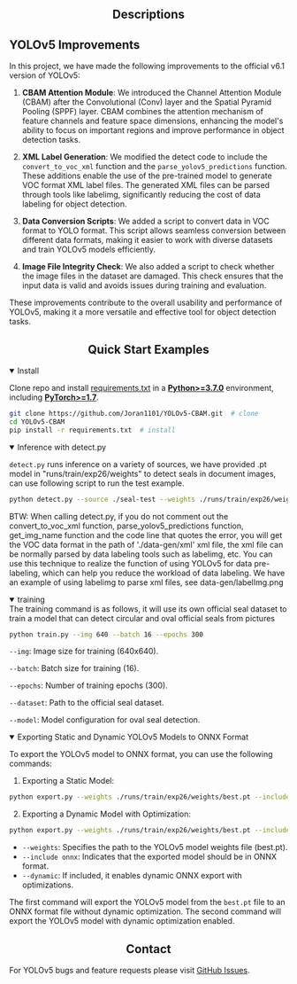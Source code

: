 ## <div align="center">Descriptions</div>

## YOLOv5 Improvements

In this project, we have made the following improvements to the official v6.1 version of YOLOv5:

1. **CBAM Attention Module**: We introduced the Channel Attention Module (CBAM) after the Convolutional (Conv) layer and the Spatial Pyramid Pooling (SPPF) layer. CBAM combines the attention mechanism of feature channels and feature space dimensions, enhancing the model's ability to focus on important regions and improve performance in object detection tasks.

2. **XML Label Generation**: We modified the detect code to include the `convert_to_voc_xml` function and the `parse_yolov5_predictions` function. These additions enable the use of the pre-trained model to generate VOC format XML label files. The generated XML files can be parsed through tools like labelimg, significantly reducing the cost of data labeling for object detection.

3. **Data Conversion Scripts**: We added a script to convert data in VOC format to YOLO format. This script allows seamless conversion between different data formats, making it easier to work with diverse datasets and train YOLOv5 models efficiently.

4. **Image File Integrity Check**: We also added a script to check whether the image files in the dataset are damaged. This check ensures that the input data is valid and avoids issues during training and evaluation.

These improvements contribute to the overall usability and performance of YOLOv5, making it a more versatile and effective tool for object detection tasks.
## <div align="center">Quick Start Examples</div>

<details open>
<summary>Install</summary>

Clone repo and install [requirements.txt]([https://github.com/ultralytics/yolov5/blob/master/requirements.txt](https://github.com/Joran1101/YOLOv5-CBAM-Seal-Detection/blob/main/requirements.txt)) in a
[**Python>=3.7.0**](https://www.python.org/) environment, including
[**PyTorch>=1.7**](https://pytorch.org/get-started/locally/).

```bash
git clone https://github.com/Joran1101/YOLOv5-CBAM.git  # clone
cd YOLOv5-CBAM
pip install -r requirements.txt  # install
```
</details>

<details open>
<summary>Inference with detect.py</summary>

`detect.py` runs inference on a variety of sources, we have provided .pt model in "runs/train/exp26/weights" to detect seals in document images, can use following script to run the test example.
```bash
python detect.py --source ./seal-test --weights ./runs/train/exp26/weights/best.pt
```
BTW: When calling detect.py, if you do not comment out the convert_to_voc_xml function, parse_yolov5_predictions function, get_img_name function and the code line that quotes the error, you will get the VOC data format in the path of './data-gen/xml' xml file, the xml file can be normally parsed by data labeling tools such as labelimg, etc. You can use this technique to realize the function of using YOLOv5 for data pre-labeling, which can help you reduce the workload of data labeling.
     We have an example of using labelimg to parse xml files, see data-gen/labelImg.png

</details>

<details open>
<summary>training</summary>
The training command is as follows, it will use its own official seal dataset to train a model that can detect circular and oval official seals from pictures

```bash
python train.py --img 640 --batch 16 --epochs 300
```

`--img`: Image size for training (640x640).

`--batch`: Batch size for training (16).

`--epochs`: Number of training epochs (300).

`--dataset`: Path to the official seal dataset.

`--model`: Model configuration for oval seal detection.

<details open>

<summary>Exporting Static and Dynamic YOLOv5 Models to ONNX Format</summary>

To export the YOLOv5 model to ONNX format, you can use the following commands:

1. Exporting a Static Model:
```bash
python export.py --weights ./runs/train/exp26/weights/best.pt --include onnx
```

2. Exporting a Dynamic Model with Optimization:
```bash
python export.py --weights ./runs/train/exp26/weights/best.pt --include onnx --dynamic
```

- `--weights`: Specifies the path to the YOLOv5 model weights file (best.pt).
- `--include onnx`: Indicates that the exported model should be in ONNX format.
- `--dynamic`: If included, it enables dynamic ONNX export with optimizations.

The first command will export the YOLOv5 model from the `best.pt` file to an ONNX format file without dynamic optimization. The second command will export the YOLOv5 model with dynamic optimization enabled.
</details>

## <div align="center">Contact</div>

For YOLOv5 bugs and feature requests please visit [GitHub Issues](https://github.com/Joran1101/YOLOv5-CBAM-Seal-Detection/issues). 



